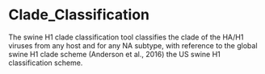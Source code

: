 # Clade_Classification
The swine H1 clade classification tool classifies the clade of the HA/H1 viruses from any host and for any NA subtype, with reference to the global swine H1 clade scheme (Anderson et al., 2016) the US swine H1 classification scheme.
